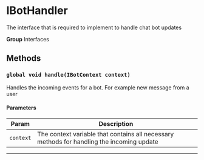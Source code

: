 # IBotHandler

The interface that is required to implement to handle chat bot updates

**Group** Interfaces

## Methods

### `global void handle(IBotContext context)`

Handles the incoming events for a bot. For example new message from a user

#### Parameters

| Param     | Description                                                                               |
| --------- | ----------------------------------------------------------------------------------------- |
| `context` | The context variable that contains all necessary methods for handling the incoming update |

---
